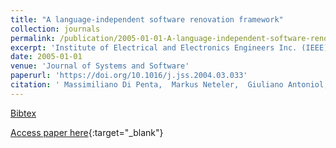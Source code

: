 ```yaml
---
title: "A language-independent software renovation framework"
collection: journals
permalink: /publication/2005-01-01-A-language-independent-software-renovation-framework
excerpt: 'Institute of Electrical and Electronics Engineers Inc. (IEEE), Los Alamitos, CA, USA, Scopus ID: 2-s2.0-18844449643, Cited by: 21'
date: 2005-01-01
venue: 'Journal of Systems and Software'
paperurl: 'https://doi.org/10.1016/j.jss.2004.03.033'
citation: ' Massimiliano Di Penta,  Markus Neteler,  Giuliano Antoniol,  Ettore Merlo, &quot;A language-independent software renovation framework.&quot; Journal of Systems and Software, 2005.'
---
```

[Bibtex](https://dblp.org/rec/bib/journals/jss/PentaNAM05)

[Access paper here](https://doi.org/10.1016/j.jss.2004.03.033){:target="_blank"}
